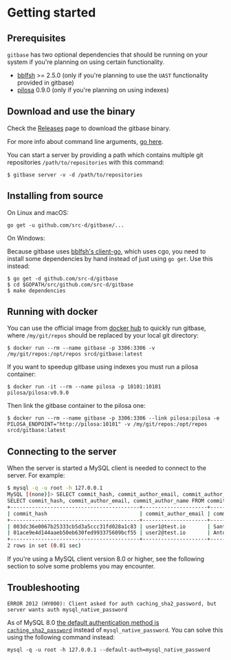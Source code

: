 # Getting started

## Prerequisites

`gitbase` has two optional dependencies that should be running on your system if you're planning on using certain functionality.

- [bblfsh](https://github.com/bblfsh/bblfshd) >= 2.5.0 (only if you're planning to use the `UAST` functionality provided in gitbase)
- [pilosa](https://github.com/pilosa/pilosa) 0.9.0 (only if you're planning on using indexes)

## Download and use the binary

Check the [Releases](https://github.com/src-d/gitbase/releases) page to download the gitbase binary.

For more info about command line arguments, [go here](/docs/using-gitbase/configuration.md#command-line-arguments).

You can start a server by providing a path which contains multiple git repositories `/path/to/repositories` with this command:

```
$ gitbase server -v -d /path/to/repositories
```

## Installing from source

On Linux and macOS:

```
go get -u github.com/src-d/gitbase/...
```

On Windows:

Because gitbase uses [bblfsh's client-go](https://github.com/bblfsh/client-go), which uses cgo, you need to install some dependencies by hand instead of just using `go get`. Use this instead:

```
$ go get -d github.com/src-d/gitbase
$ cd $GOPATH/src/github.com/src-d/gitbase
$ make dependencies
```

## Running with docker

You can use the official image from [docker hub](https://hub.docker.com/r/srcd/gitbase/tags/) to quickly run gitbase, where ```/my/git/repos``` should be replaced by your local git directory:
```
$ docker run --rm --name gitbase -p 3306:3306 -v /my/git/repos:/opt/repos srcd/gitbase:latest
```

If you want to speedup gitbase using indexes you must run a pilosa container:
```
$ docker run -it --rm --name pilosa -p 10101:10101 pilosa/pilosa:v0.9.0
```

Then link the gitbase container to the pilosa one:
```
$ docker run --rm --name gitbase -p 3306:3306 --link pilosa:pilosa -e PILOSA_ENDPOINT="http://pilosa:10101" -v /my/git/repos:/opt/repos srcd/gitbase:latest
```

## Connecting to the server

When the server is started a MySQL client is needed to connect to the server. For example:

```bash
$ mysql -q -u root -h 127.0.0.1
MySQL [(none)]> SELECT commit_hash, commit_author_email, commit_author_name FROM commits LIMIT 2;
SELECT commit_hash, commit_author_email, commit_author_name FROM commits LIMIT 2;
+------------------------------------------+---------------------+-----------------------+
| commit_hash                              | commit_author_email | commit_author_name    |
+------------------------------------------+---------------------+-----------------------+
| 003dc36e0067b25333cb5d3a5ccc31fd028a1c83 | user1@test.io       | Santiago M. Mola      |
| 01ace9e4d144aaeb50eb630fed993375609bcf55 | user2@test.io       | Antonio Navarro Perez |
+------------------------------------------+---------------------+-----------------------+
2 rows in set (0.01 sec)
```

If you're using a MySQL client version 8.0 or higher, see the following section to solve some problems you may encounter.

## Troubleshooting

```
ERROR 2012 (HY000): Client asked for auth caching_sha2_password, but server wants auth mysql_native_password
```

As of MySQL 8.0 [the default authentication method is `caching_sha2_password`](https://dev.mysql.com/doc/refman/8.0/en/caching-sha2-pluggable-authentication.html) instead of `mysql_native_password`. You can solve this using the following command instead:

```
mysql -q -u root -h 127.0.0.1 --default-auth=mysql_native_password
```
